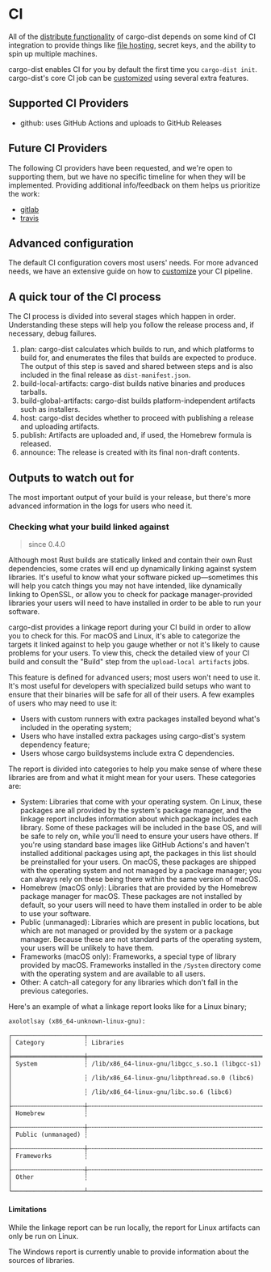 # CI

All of the [distribute functionality][distribute] of cargo-dist depends on some kind of CI integration to provide things like [file hosting][artifact-url], secret keys, and the ability to spin up multiple machines.

cargo-dist enables CI for you by default the first time you `cargo-dist init`. cargo-dist's core CI job can be [customized][ci-customization] using several extra features.



## Supported CI Providers

* github: uses GitHub Actions and uploads to GitHub Releases


## Future CI Providers

The following CI providers have been requested, and we're open to supporting them, but we have no specific timeline for when they will be implemented. Providing additional info/feedback on them helps us prioritize the work:

* [gitlab](https://github.com/axodotdev/cargo-dist/issues/48)
* [travis](https://github.com/axodotdev/cargo-dist/issues/273)


## Advanced configuration

The default CI configuration covers most users' needs. For more advanced needs, we have an extensive guide on how to [customize][ci-customization] your CI pipeline.


## A quick tour of the CI process

The CI process is divided into several stages which happen in order. Understanding these steps will help you follow the release process and, if necessary, debug failures.

1. plan: cargo-dist calculates which builds to run, and which platforms to build for, and enumerates the files that builds are expected to produce. The output of this step is saved and shared between steps and is also included in the final release as `dist-manifest.json`.
2. build-local-artifacts: cargo-dist builds native binaries and produces tarballs.
3. build-global-artifacts: cargo-dist builds platform-independent artifacts such as installers.
4. host: cargo-dist decides whether to proceed with publishing a release and uploading artifacts.
5. publish: Artifacts are uploaded and, if used, the Homebrew formula is released.
6. announce: The release is created with its final non-draft contents.

## Outputs to watch out for

The most important output of your build is your release, but there's more advanced information in the logs for users who need it.

### Checking what your build linked against

> since 0.4.0

Although most Rust builds are statically linked and contain their own Rust dependencies, some crates will end up dynamically linking against system libraries. It's useful to know what your software picked up&mdash;sometimes this will help you catch things you may not have intended, like dynamically linking to OpenSSL, or allow you to check for package manager-provided libraries your users will need to have installed in order to be able to run your software.

cargo-dist provides a linkage report during your CI build in order to allow you to check for this. For macOS and Linux, it's able to categorize the targets it linked against to help you gauge whether or not it's likely to cause problems for your users. To view this, check the detailed view of your CI build and consult the "Build" step from the `upload-local artifacts` jobs.

This feature is defined for advanced users; most users won't need to use it. It's most useful for developers with specialized build setups who want to ensure that their binaries will be safe for all of their users. A few examples of users who may need to use it:

* Users with custom runners with extra packages installed beyond what's included in the operating system;
* Users who have installed extra packages using cargo-dist's system dependency feature;
* Users whose cargo buildsystems include extra C dependencies.

The report is divided into categories to help you make sense of where these libraries are from and what it might mean for your users. These categories are:

* System: Libraries that come with your operating system. On Linux, these packages are all provided by the system's package manager, and the linkage report includes information about which package includes each library. Some of these packages will be included in the base OS, and will be safe to rely on, while you'll need to ensure your users have others. If you're using standard base images like GitHub Actions's and haven't installed additional packages using apt, the packages in this list should be preinstalled for your users. On macOS, these packages are shipped with the operating system and not managed by a package manager; you can always rely on these being there within the same version of macOS.
* Homebrew (macOS only): Libraries that are provided by the Homebrew package manager for macOS. These packages are not installed by default, so your users will need to have them installed in order to be able to use your software.
* Public (unmanaged): Libraries which are present in public locations, but which are not managed or provided by the system or a package manager. Because these are not standard parts of the operating system, your users will be unlikely to have them.
* Frameworks (macOS only): Frameworks, a special type of library provided by macOS. Frameworks installed in the `/System` directory come with the operating system and are available to all users.
* Other: A catch-all category for any libraries which don't fall in the previous categories.

Here's an example of what a linkage report looks like for a Linux binary;

```
axolotlsay (x86_64-unknown-linux-gnu):

┌────────────────────┬─────────────────────────────────────────────────┐
│ Category           ┆ Libraries                                       │
╞════════════════════╪═════════════════════════════════════════════════╡
│ System             ┆ /lib/x86_64-linux-gnu/libgcc_s.so.1 (libgcc-s1) │
│                    ┆ /lib/x86_64-linux-gnu/libpthread.so.0 (libc6)   │
│                    ┆ /lib/x86_64-linux-gnu/libc.so.6 (libc6)         │
├╌╌╌╌╌╌╌╌╌╌╌╌╌╌╌╌╌╌╌╌┼╌╌╌╌╌╌╌╌╌╌╌╌╌╌╌╌╌╌╌╌╌╌╌╌╌╌╌╌╌╌╌╌╌╌╌╌╌╌╌╌╌╌╌╌╌╌╌╌╌┤
│ Homebrew           ┆                                                 │
├╌╌╌╌╌╌╌╌╌╌╌╌╌╌╌╌╌╌╌╌┼╌╌╌╌╌╌╌╌╌╌╌╌╌╌╌╌╌╌╌╌╌╌╌╌╌╌╌╌╌╌╌╌╌╌╌╌╌╌╌╌╌╌╌╌╌╌╌╌╌┤
│ Public (unmanaged) ┆                                                 │
├╌╌╌╌╌╌╌╌╌╌╌╌╌╌╌╌╌╌╌╌┼╌╌╌╌╌╌╌╌╌╌╌╌╌╌╌╌╌╌╌╌╌╌╌╌╌╌╌╌╌╌╌╌╌╌╌╌╌╌╌╌╌╌╌╌╌╌╌╌╌┤
│ Frameworks         ┆                                                 │
├╌╌╌╌╌╌╌╌╌╌╌╌╌╌╌╌╌╌╌╌┼╌╌╌╌╌╌╌╌╌╌╌╌╌╌╌╌╌╌╌╌╌╌╌╌╌╌╌╌╌╌╌╌╌╌╌╌╌╌╌╌╌╌╌╌╌╌╌╌╌┤
│ Other              ┆                                                 │
└────────────────────┴─────────────────────────────────────────────────┘
```

#### Limitations

While the linkage report can be run locally, the report for Linux artifacts can only be run on Linux.

The Windows report is currently unable to provide information about the sources of libraries.


[ci-customization]: ../ci/customizing.md
[config-ci]: ../reference/config.md#ci

[artifact-url]: ../reference/artifact-url.md
[distribute]: ../introduction.md#distributing

